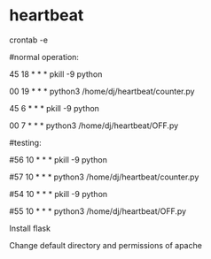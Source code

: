# heartbeat

crontab -e

#normal operation:

45 18 * * * pkill -9 python

00 19 * * * python3 /home/dj/heartbeat/counter.py

45 6 * * * pkill -9 python

00 7 * * * python3 /home/dj/heartbeat/OFF.py

#testing:

#56 10 * * * pkill -9 python

#57 10 * * * python3 /home/dj/heartbeat/counter.py

#54 10 * * * pkill -9 python

#55 10 * * * python3 /home/dj/heartbeat/OFF.py

Install flask

Change default directory and permissions of apache
